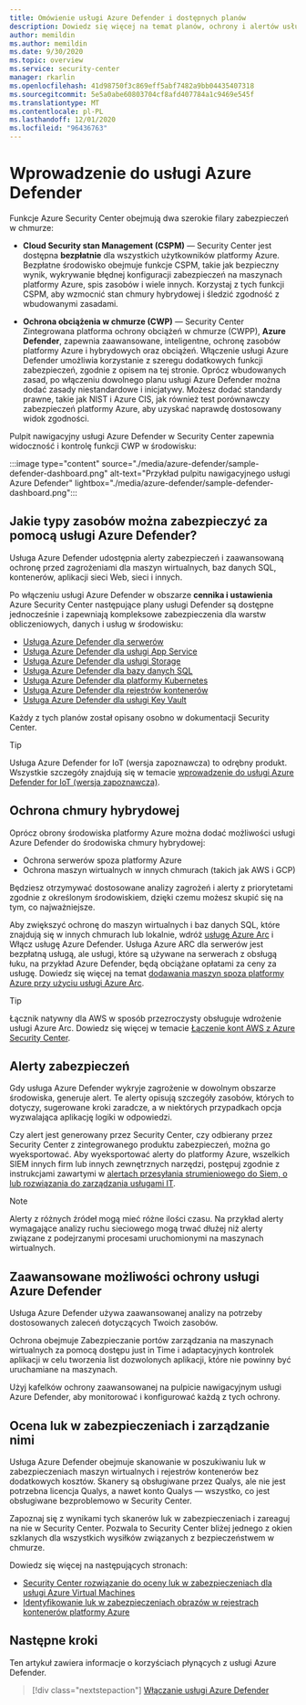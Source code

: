 ```yaml
---
title: Omówienie usługi Azure Defender i dostępnych planów
description: Dowiedz się więcej na temat planów, ochrony i alertów usługi Azure Defender. Następnie Włącz usługę Azure Defender w ramach subskrypcji, aby uzyskać zaawansowane zabezpieczenia.
author: memildin
ms.author: memildin
ms.date: 9/30/2020
ms.topic: overview
ms.service: security-center
manager: rkarlin
ms.openlocfilehash: 41d98750f3c869eff5abf7482a9bb04435407318
ms.sourcegitcommit: 5e5a0abe60803704cf8afd407784a1c9469e545f
ms.translationtype: MT
ms.contentlocale: pl-PL
ms.lasthandoff: 12/01/2020
ms.locfileid: "96436763"
---
```

# <a name="introduction-to-azure-defender"></a>Wprowadzenie do usługi Azure Defender

Funkcje Azure Security Center obejmują dwa szerokie filary zabezpieczeń w chmurze:

- **Cloud Security stan Management (CSPM)** — Security Center jest dostępna **bezpłatnie** dla wszystkich użytkowników platformy Azure. Bezpłatne środowisko obejmuje funkcje CSPM, takie jak bezpieczny wynik, wykrywanie błędnej konfiguracji zabezpieczeń na maszynach platformy Azure, spis zasobów i wiele innych. Korzystaj z tych funkcji CSPM, aby wzmocnić stan chmury hybrydowej i śledzić zgodność z wbudowanymi zasadami.

- **Ochrona obciążenia w chmurze (CWP)** — Security Center Zintegrowana platforma ochrony obciążeń w chmurze (CWPP), **Azure Defender**, zapewnia zaawansowane, inteligentne, ochronę zasobów platformy Azure i hybrydowych oraz obciążeń. Włączenie usługi Azure Defender umożliwia korzystanie z szeregu dodatkowych funkcji zabezpieczeń, zgodnie z opisem na tej stronie. Oprócz wbudowanych zasad, po włączeniu dowolnego planu usługi Azure Defender można dodać zasady niestandardowe i inicjatywy. Możesz dodać standardy prawne, takie jak NIST i Azure CIS, jak również test porównawczy zabezpieczeń platformy Azure, aby uzyskać naprawdę dostosowany widok zgodności.

Pulpit nawigacyjny usługi Azure Defender w Security Center zapewnia widoczność i kontrolę funkcji CWP w środowisku:

:::image type="content" source="./media/azure-defender/sample-defender-dashboard.png" alt-text="Przykład pulpitu nawigacyjnego usługi Azure Defender" lightbox="./media/azure-defender/sample-defender-dashboard.png":::

## <a name="what-resource-types-can-azure-defender-secure"></a>Jakie typy zasobów można zabezpieczyć za pomocą usługi Azure Defender?

Usługa Azure Defender udostępnia alerty zabezpieczeń i zaawansowaną ochronę przed zagrożeniami dla maszyn wirtualnych, baz danych SQL, kontenerów, aplikacji sieci Web, sieci i innych.

Po włączeniu usługi Azure Defender w obszarze **cennika i ustawienia** Azure Security Center następujące plany usługi Defender są dostępne jednocześnie i zapewniają kompleksowe zabezpieczenia dla warstw obliczeniowych, danych i usług w środowisku:

- [Usługa Azure Defender dla serwerów](defender-for-servers-introduction.md)
- [Usługa Azure Defender dla usługi App Service](defender-for-app-service-introduction.md)
- [Usługa Azure Defender dla usługi Storage](defender-for-storage-introduction.md)
- [Usługa Azure Defender dla bazy danych SQL](defender-for-sql-introduction.md)
- [Usługa Azure Defender dla platformy Kubernetes](defender-for-kubernetes-introduction.md)
- [Usługa Azure Defender dla rejestrów kontenerów](defender-for-container-registries-introduction.md)
- [Usługa Azure Defender dla usługi Key Vault](defender-for-key-vault-introduction.md)

Każdy z tych planów został opisany osobno w dokumentacji Security Center.

> [!TIP]
> Usługa Azure Defender for IoT (wersja zapoznawcza) to odrębny produkt. Wszystkie szczegóły znajdują się w temacie [wprowadzenie do usługi Azure Defender for IoT (wersja zapoznawcza)](../defender-for-iot/overview.md). 

## <a name="hybrid-cloud-protection"></a>Ochrona chmury hybrydowej

Oprócz obrony środowiska platformy Azure można dodać możliwości usługi Azure Defender do środowiska chmury hybrydowej:

- Ochrona serwerów spoza platformy Azure
- Ochrona maszyn wirtualnych w innych chmurach (takich jak AWS i GCP)

Będziesz otrzymywać dostosowane analizy zagrożeń i alerty z priorytetami zgodnie z określonym środowiskiem, dzięki czemu możesz skupić się na tym, co najważniejsze.

Aby zwiększyć ochronę do maszyn wirtualnych i baz danych SQL, które znajdują się w innych chmurach lub lokalnie, wdróż [usługę Azure Arc](https://azure.microsoft.com/services/azure-arc/) i Włącz usługę Azure Defender. Usługa Azure ARC dla serwerów jest bezpłatną usługą, ale usługi, które są używane na serwerach z obsługą łuku, na przykład Azure Defender, będą obciążane opłatami za ceny za usługę. Dowiedz się więcej na temat [dodawania maszyn spoza platformy Azure przy użyciu usługi Azure Arc](quickstart-onboard-machines.md#add-non-azure-machines-with-azure-arc).

> [!TIP]
> Łącznik natywny dla AWS w sposób przezroczysty obsługuje wdrożenie usługi Azure Arc. Dowiedz się więcej w temacie [Łączenie kont AWS z Azure Security Center](quickstart-onboard-aws.md).



## <a name="security-alerts"></a>Alerty zabezpieczeń 

Gdy usługa Azure Defender wykryje zagrożenie w dowolnym obszarze środowiska, generuje alert. Te alerty opisują szczegóły zasobów, których to dotyczy, sugerowane kroki zaradcze, a w niektórych przypadkach opcja wyzwalająca aplikację logiki w odpowiedzi.

Czy alert jest generowany przez Security Center, czy odbierany przez Security Center z zintegrowanego produktu zabezpieczeń, można go wyeksportować. Aby wyeksportować alerty do platformy Azure, wszelkich SIEM innych firm lub innych zewnętrznych narzędzi, postępuj zgodnie z instrukcjami zawartymi w [alertach przesyłania strumieniowego do Siem, o lub rozwiązania do zarządzania usługami IT](export-to-siem.md).

> [!NOTE]
> Alerty z różnych źródeł mogą mieć różne ilości czasu. Na przykład alerty wymagające analizy ruchu sieciowego mogą trwać dłużej niż alerty związane z podejrzanymi procesami uruchomionymi na maszynach wirtualnych.


## <a name="azure-defender-advanced-protection-capabilities"></a>Zaawansowane możliwości ochrony usługi Azure Defender

Usługa Azure Defender używa zaawansowanej analizy na potrzeby dostosowanych zaleceń dotyczących Twoich zasobów. 

Ochrona obejmuje Zabezpieczanie portów zarządzania na maszynach wirtualnych za pomocą dostępu just in Time i adaptacyjnych kontrolek aplikacji w celu tworzenia list dozwolonych aplikacji, które nie powinny być uruchamiane na maszynach. 

Użyj kafelków ochrony zaawansowanej na pulpicie nawigacyjnym usługi Azure Defender, aby monitorować i konfigurować każdą z tych ochrony. 

## <a name="vulnerability-assessment-and-management"></a>Ocena luk w zabezpieczeniach i zarządzanie nimi

Usługa Azure Defender obejmuje skanowanie w poszukiwaniu luk w zabezpieczeniach maszyn wirtualnych i rejestrów kontenerów bez dodatkowych kosztów. Skanery są obsługiwane przez Qualys, ale nie jest potrzebna licencja Qualys, a nawet konto Qualys — wszystko, co jest obsługiwane bezproblemowo w Security Center. 

Zapoznaj się z wynikami tych skanerów luk w zabezpieczeniach i zareaguj na nie w Security Center. Pozwala to Security Center bliżej jednego z okien szklanych dla wszystkich wysiłków związanych z bezpieczeństwem w chmurze.

Dowiedz się więcej na następujących stronach:

- [Security Center rozwiązanie do oceny luk w zabezpieczeniach dla usługi Azure Virtual Machines](deploy-vulnerability-assessment-vm.md)
- [Identyfikowanie luk w zabezpieczeniach obrazów w rejestrach kontenerów platformy Azure](defender-for-container-registries-usage.md#identify-vulnerabilities-in-images-in-other-container-registries)



## <a name="next-steps"></a>Następne kroki

Ten artykuł zawiera informacje o korzyściach płynących z usługi Azure Defender. 

> [!div class="nextstepaction"]
> [Włączanie usługi Azure Defender](security-center-pricing.md)